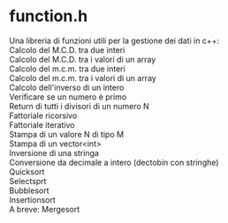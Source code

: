 # function.h
Una libreria di funzioni utili per la gestione dei dati in c++:
<br/>Calcolo del M.C.D. tra due interi
<br/>Calcolo del M.C.D. tra i valori di un array
<br/>Calcolo del m.c.m. tra due interi
<br/>Calcolo del m.c.m. tra i valori di un array
<br/>Calcolo dell'inverso di un intero
<br/>Verificare se un numero è primo
<br/>Return di tutti i divisori di un numero N
<br/>Fattoriale ricorsivo
<br/>Fattoriale iterativo
<br/>Stampa di un valore N di tipo M
<br>Stampa di un vector\<int\>
<br/>Inversione di una stringa
<br/>Conversione da decimale a intero (dectobin con stringhe)
<br/>Quicksort
<br/>Selectsprt
<br/>Bubblesort
<br/>Insertionsort
<br/>A breve: Mergesort
